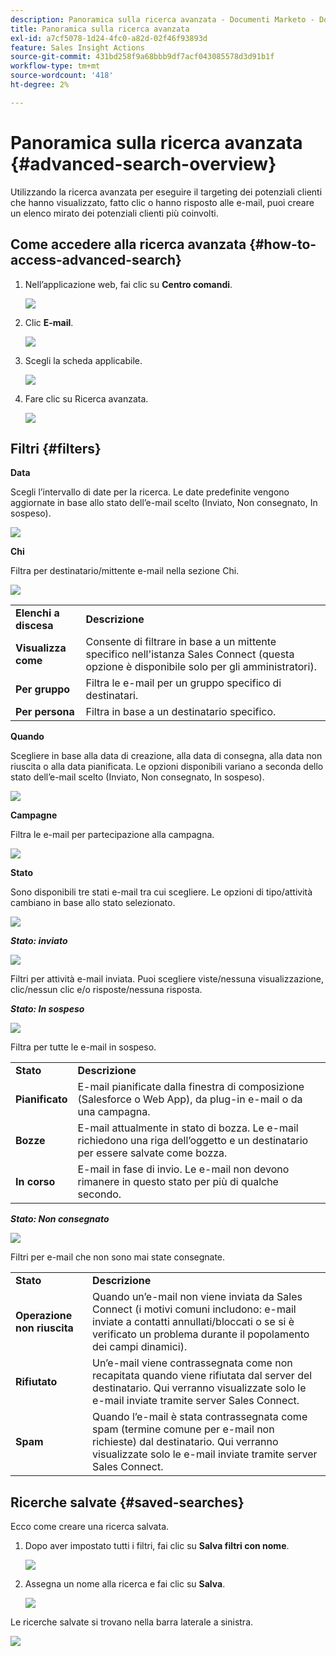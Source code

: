 ```yaml
---
description: Panoramica sulla ricerca avanzata - Documenti Marketo - Documentazione del prodotto
title: Panoramica sulla ricerca avanzata
exl-id: a7cf5078-1d24-4fc0-a82d-02f46f93893d
feature: Sales Insight Actions
source-git-commit: 431bd258f9a68bbb9df7acf043085578d3d91b1f
workflow-type: tm+mt
source-wordcount: '418'
ht-degree: 2%

---
```


# Panoramica sulla ricerca avanzata {#advanced-search-overview}

Utilizzando la ricerca avanzata per eseguire il targeting dei potenziali clienti che hanno visualizzato, fatto clic o hanno risposto alle e-mail, puoi creare un elenco mirato dei potenziali clienti più coinvolti.

## Come accedere alla ricerca avanzata {#how-to-access-advanced-search}

1. Nell’applicazione web, fai clic su **Centro comandi**.

   ![](assets/advanced-search-overview-1.png)

1. Clic **E-mail**.

   ![](assets/advanced-search-overview-2.png)

1. Scegli la scheda applicabile.

   ![](assets/advanced-search-overview-3.png)

1. Fare clic su Ricerca avanzata.

   ![](assets/advanced-search-overview-4.png)

## Filtri {#filters}

**Data**

Scegli l’intervallo di date per la ricerca. Le date predefinite vengono aggiornate in base allo stato dell’e-mail scelto (Inviato, Non consegnato, In sospeso).

![](assets/advanced-search-overview-5.png)

**Chi**

Filtra per destinatario/mittente e-mail nella sezione Chi.

![](assets/advanced-search-overview-6.png)

<table>
 <tr>
  <td><strong>Elenchi a discesa</strong></td>
  <td><strong>Descrizione</strong></td>
 </tr>
 <tr>
  <td><strong>Visualizza come</strong></td>
  <td>Consente di filtrare in base a un mittente specifico nell'istanza Sales Connect (questa opzione è disponibile solo per gli amministratori).</td>
 </tr>
 <tr>
  <td><strong>Per gruppo</strong></td>
  <td>Filtra le e-mail per un gruppo specifico di destinatari.</td>
 </tr>
 <tr>
  <td><strong>Per persona</strong></td>
  <td>Filtra in base a un destinatario specifico.</td>
 </tr>
</table>

**Quando**

Scegliere in base alla data di creazione, alla data di consegna, alla data non riuscita o alla data pianificata. Le opzioni disponibili variano a seconda dello stato dell’e-mail scelto (Inviato, Non consegnato, In sospeso).

![](assets/advanced-search-overview-7.png)

**Campagne**

Filtra le e-mail per partecipazione alla campagna.

![](assets/advanced-search-overview-8.png)

**Stato**

Sono disponibili tre stati e-mail tra cui scegliere. Le opzioni di tipo/attività cambiano in base allo stato selezionato.

![](assets/advanced-search-overview-9.png)

_**Stato: inviato**_

![](assets/advanced-search-overview-10.png)

Filtri per attività e-mail inviata. Puoi scegliere viste/nessuna visualizzazione, clic/nessun clic e/o risposte/nessuna risposta.

_**Stato: In sospeso**_

![](assets/advanced-search-overview-11.png)

Filtra per tutte le e-mail in sospeso.

<table>
 <tr>
  <td><strong>Stato</strong></td>
  <td><strong>Descrizione</strong></td>
 </tr>
 <tr>
  <td><strong>Pianificato</strong></td>
  <td>E-mail pianificate dalla finestra di composizione (Salesforce o Web App), da plug-in e-mail o da una campagna.</td>
 </tr>
 <tr>
  <td><strong>Bozze</strong></td>
  <td>E-mail attualmente in stato di bozza. Le e-mail richiedono una riga dell’oggetto e un destinatario per essere salvate come bozza.</td>
 </tr>
 <tr>
  <td><strong>In corso</strong></td>
  <td>E-mail in fase di invio. Le e-mail non devono rimanere in questo stato per più di qualche secondo.</td>
 </tr>
</table>

_**Stato: Non consegnato**_

![](assets/advanced-search-overview-12.png)

Filtri per e-mail che non sono mai state consegnate.

<table>
 <tr>
  <td><strong>Stato</strong></td>
  <td><strong>Descrizione</strong></td>
 </tr>
 <tr>
  <td><strong>Operazione non riuscita</strong></td>
  <td>Quando un’e-mail non viene inviata da Sales Connect (i motivi comuni includono: e-mail inviate a contatti annullati/bloccati o se si è verificato un problema durante il popolamento dei campi dinamici).</td>
 </tr>
 <tr>
  <td><strong>Rifiutato</strong></td>
  <td>Un’e-mail viene contrassegnata come non recapitata quando viene rifiutata dal server del destinatario. Qui verranno visualizzate solo le e-mail inviate tramite server Sales Connect.</td>
 </tr>
 <tr>
  <td><strong>Spam</strong></td>
  <td>Quando l’e-mail è stata contrassegnata come spam (termine comune per e-mail non richieste) dal destinatario. Qui verranno visualizzate solo le e-mail inviate tramite server Sales Connect.</td>
 </tr>
</table>

## Ricerche salvate {#saved-searches}

Ecco come creare una ricerca salvata.

1. Dopo aver impostato tutti i filtri, fai clic su **Salva filtri con nome**.

   ![](assets/advanced-search-overview-13.png)

1. Assegna un nome alla ricerca e fai clic su **Salva**.

   ![](assets/advanced-search-overview-14.png)

Le ricerche salvate si trovano nella barra laterale a sinistra.

![](assets/advanced-search-overview-15.png)
